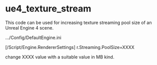 # ue4_texture_stream
This code can be used for increasing texture streaming pool size of an Unreal Engine 4 scene.

.../Config/DefaultEngine.ini

 [/Script/Engine.RendererSettings]
  r.Streaming.PoolSize=XXXX
  
  change XXXX value with a suitable value in MB kind.
